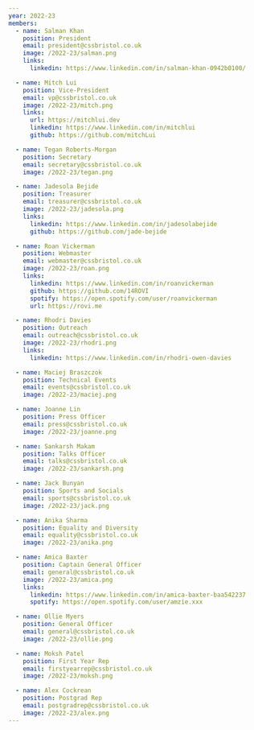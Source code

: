 ```yaml
---
year: 2022-23
members:
  - name: Salman Khan 
    position: President
    email: president@cssbristol.co.uk
    image: /2022-23/salman.png
    links:
      linkedin: https://www.linkedin.com/in/salman-khan-0942b0100/

  - name: Mitch Lui
    position: Vice-President
    email: vp@cssbristol.co.uk
    image: /2022-23/mitch.png
    links:
      url: https://mitchlui.dev
      linkedin: https://www.linkedin.com/in/mitchlui
      github: https://github.com/mitchLui

  - name: Tegan Roberts-Morgan
    position: Secretary
    email: secretary@cssbristol.co.uk
    image: /2022-23/tegan.png

  - name: Jadesola Bejide 
    position: Treasurer
    email: treasurer@cssbristol.co.uk
    image: /2022-23/jadesola.png
    links:
      linkedin: https://www.linkedin.com/in/jadesolabejide
      github: https://github.com/jade-bejide

  - name: Roan Vickerman
    position: Webmaster
    email: webmaster@cssbristol.co.uk
    image: /2022-23/roan.png
    links:
      linkedin: https://www.linkedin.com/in/roanvickerman
      github: https://github.com/14ROVI
      spotify: https://open.spotify.com/user/roanvickerman      
      url: https://rovi.me

  - name: Rhodri Davies
    position: Outreach
    email: outreach@cssbristol.co.uk
    image: /2022-23/rhodri.png
    links:
      linkedin: https://www.linkedin.com/in/rhodri-owen-davies

  - name: Maciej Braszczok
    position: Technical Events
    email: events@cssbristol.co.uk
    image: /2022-23/maciej.png

  - name: Joanne Lin
    position: Press Officer
    email: press@cssbristol.co.uk
    image: /2022-23/joanne.png

  - name: Sankarsh Makam
    position: Talks Officer
    email: talks@cssbristol.co.uk
    image: /2022-23/sankarsh.png

  - name: Jack Bunyan
    position: Sports and Socials
    email: sports@cssbristol.co.uk
    image: /2022-23/jack.png

  - name: Anika Sharma
    position: Equality and Diversity
    email: equality@cssbristol.co.uk
    image: /2022-23/anika.png

  - name: Amica Baxter
    position: Captain General Officer
    email: general@cssbristol.co.uk
    image: /2022-23/amica.png
    links:
      linkedin: https://www.linkedin.com/in/amica-baxter-baa542237
      spotify: https://open.spotify.com/user/amzie.xxx

  - name: Ollie Myers
    position: General Officer
    email: general@cssbristol.co.uk
    image: /2022-23/ollie.png

  - name: Moksh Patel
    position: First Year Rep
    email: firstyearrep@cssbristol.co.uk
    image: /2022-23/moksh.png

  - name: Alex Cockrean
    position: Postgrad Rep
    email: postgradrep@cssbristol.co.uk
    image: /2022-23/alex.png
---
```

